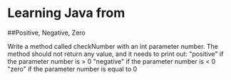 # Learning Java from
##Positive, Negative, Zero

Write a method called checkNumber with an int parameter number.
The method should not return any value, and it needs to print out:
"positive" if the parameter number is > 0
"negative" if the parameter number is < 0
"zero" if the parameter number is equal to 0
